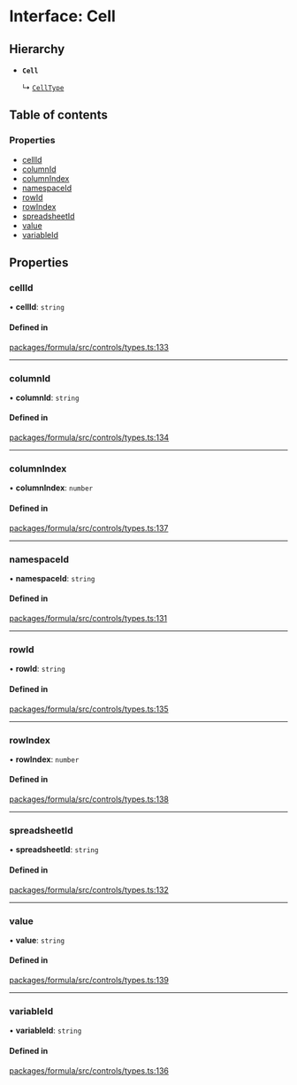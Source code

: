 # Interface: Cell

## Hierarchy

- **`Cell`**

  ↳ [`CellType`](CellType.md)

## Table of contents

### Properties

- [cellId](Cell.md#cellid)
- [columnId](Cell.md#columnid)
- [columnIndex](Cell.md#columnindex)
- [namespaceId](Cell.md#namespaceid)
- [rowId](Cell.md#rowid)
- [rowIndex](Cell.md#rowindex)
- [spreadsheetId](Cell.md#spreadsheetid)
- [value](Cell.md#value)
- [variableId](Cell.md#variableid)

## Properties

### <a id="cellid" name="cellid"></a> cellId

• **cellId**: `string`

#### Defined in

[packages/formula/src/controls/types.ts:133](https://github.com/mashpod/mashcard/blob/main/packages/formula/src/controls/types.ts#L133)

---

### <a id="columnid" name="columnid"></a> columnId

• **columnId**: `string`

#### Defined in

[packages/formula/src/controls/types.ts:134](https://github.com/mashpod/mashcard/blob/main/packages/formula/src/controls/types.ts#L134)

---

### <a id="columnindex" name="columnindex"></a> columnIndex

• **columnIndex**: `number`

#### Defined in

[packages/formula/src/controls/types.ts:137](https://github.com/mashpod/mashcard/blob/main/packages/formula/src/controls/types.ts#L137)

---

### <a id="namespaceid" name="namespaceid"></a> namespaceId

• **namespaceId**: `string`

#### Defined in

[packages/formula/src/controls/types.ts:131](https://github.com/mashpod/mashcard/blob/main/packages/formula/src/controls/types.ts#L131)

---

### <a id="rowid" name="rowid"></a> rowId

• **rowId**: `string`

#### Defined in

[packages/formula/src/controls/types.ts:135](https://github.com/mashpod/mashcard/blob/main/packages/formula/src/controls/types.ts#L135)

---

### <a id="rowindex" name="rowindex"></a> rowIndex

• **rowIndex**: `number`

#### Defined in

[packages/formula/src/controls/types.ts:138](https://github.com/mashpod/mashcard/blob/main/packages/formula/src/controls/types.ts#L138)

---

### <a id="spreadsheetid" name="spreadsheetid"></a> spreadsheetId

• **spreadsheetId**: `string`

#### Defined in

[packages/formula/src/controls/types.ts:132](https://github.com/mashpod/mashcard/blob/main/packages/formula/src/controls/types.ts#L132)

---

### <a id="value" name="value"></a> value

• **value**: `string`

#### Defined in

[packages/formula/src/controls/types.ts:139](https://github.com/mashpod/mashcard/blob/main/packages/formula/src/controls/types.ts#L139)

---

### <a id="variableid" name="variableid"></a> variableId

• **variableId**: `string`

#### Defined in

[packages/formula/src/controls/types.ts:136](https://github.com/mashpod/mashcard/blob/main/packages/formula/src/controls/types.ts#L136)
